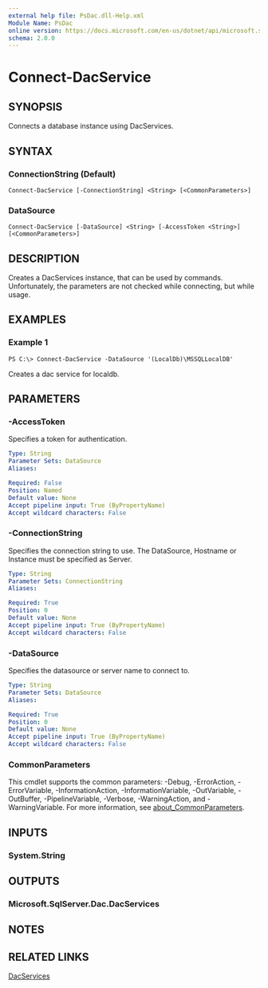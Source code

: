 ```yaml
---
external help file: PsDac.dll-Help.xml
Module Name: PsDac
online version: https://docs.microsoft.com/en-us/dotnet/api/microsoft.sqlserver.dac.dacservices
schema: 2.0.0
---
```


# Connect-DacService

## SYNOPSIS
Connects a database instance using DacServices.

## SYNTAX

### ConnectionString (Default)
```
Connect-DacService [-ConnectionString] <String> [<CommonParameters>]
```

### DataSource
```
Connect-DacService [-DataSource] <String> [-AccessToken <String>] [<CommonParameters>]
```

## DESCRIPTION
Creates a DacServices instance, that can be used by commands.
Unfortunately, the parameters are not checked while connecting, but while usage.

## EXAMPLES

### Example 1
```
PS C:\> Connect-DacService -DataSource '(LocalDb)\MSSQLLocalDB'
```

Creates a dac service for localdb.

## PARAMETERS

### -AccessToken
Specifies a token for authentication.

```yaml
Type: String
Parameter Sets: DataSource
Aliases:

Required: False
Position: Named
Default value: None
Accept pipeline input: True (ByPropertyName)
Accept wildcard characters: False
```

### -ConnectionString
Specifies the connection string to use.
The DataSource, Hostname or Instance must be specified as Server.

```yaml
Type: String
Parameter Sets: ConnectionString
Aliases:

Required: True
Position: 0
Default value: None
Accept pipeline input: True (ByPropertyName)
Accept wildcard characters: False
```

### -DataSource
Specifies the datasource or server name to connect to.

```yaml
Type: String
Parameter Sets: DataSource
Aliases:

Required: True
Position: 0
Default value: None
Accept pipeline input: True (ByPropertyName)
Accept wildcard characters: False
```

### CommonParameters
This cmdlet supports the common parameters: -Debug, -ErrorAction, -ErrorVariable, -InformationAction, -InformationVariable, -OutVariable, -OutBuffer, -PipelineVariable, -Verbose, -WarningAction, and -WarningVariable. For more information, see [about_CommonParameters](http://go.microsoft.com/fwlink/?LinkID=113216).

## INPUTS

### System.String
## OUTPUTS

### Microsoft.SqlServer.Dac.DacServices
## NOTES

## RELATED LINKS

[DacServices](https://docs.microsoft.com/en-us/dotnet/api/microsoft.sqlserver.dac.dacservices)


